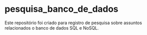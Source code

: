 # pesquisa_banco_de_dados
Este repositório foi criado para registro de pesquisa sobre assuntos relacionados o banco de dados SQL e NoSQL.
